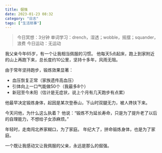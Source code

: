 ```yaml
---
title: 倔强
date: 2023-01-23 08:32 
category: "日志"
tags: ["生活琐事"]
---
```


> 今日冥想：3分钟
> 单词学习：drench，湿透；wobble，摇摆；squander，浪费
> 今日运动：无运动

我父亲今年65岁，有一个让我相当佩服的习惯。
他每天5点起床，跑上到家附近的山上再跑下来，总长度约10公里，坚持十多年，风雨无阻。

由于常年坚持跑步，锻炼效果显著：
- 血压恢复正常（家族遗传高血压）
- 引体向上一口气能做50个（我最多8个）
- 新冠至今未阳（估计是无症状，说上个月有几天跑步有点累）

他最早决定锻炼身体，起因是某次登泰山，下山时双腿无力，被人搀扶下来。

今天问他，为什么这么执着？
他说：“锻炼不为延长寿命，只是为了提升老了以后的自理能力，不想给子女添麻烦。”

年轻时，走南闯北养家糊口，为了家庭。
年纪大了，拼命锻炼身体，也是为了家庭。

一个既让我感动又让我佩服的父亲，永远是那么的倔强。